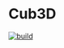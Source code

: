 # Cub3D
[![build](https://github.com/vinicius507/cub3d/actions/workflows/build.yaml/badge.svg)](https://github.com/vinicius507/cub3d/actions/workflows/build.yaml)
